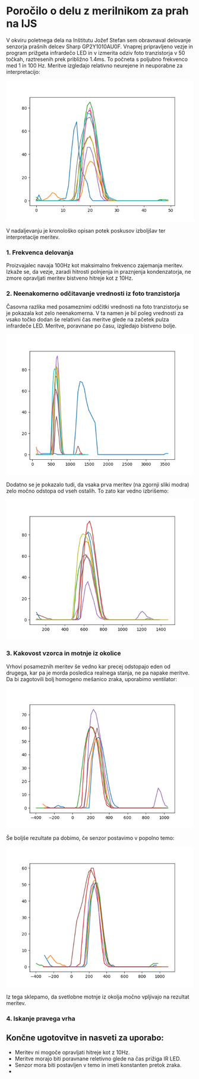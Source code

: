 # Poročilo o delu z merilnikom za prah na IJS

V okviru poletnega dela na Inštitutu Jožef Stefan sem obravnaval delovanje senzorja prašnih delcev Sharp GP2Y1010AU0F. Vnaprej pripravljeno vezje in program prižgeta infrardečo LED in v izmerita odziv foto tranzistorja v 50 točkah, raztresenih prek približno 1.4ms. To počneta s poljubno frekvenco med 1 in 100 Hz. Meritve izgledajo relativno neurejene in neuporabne za interpretacijo:


![Začetno stanje](start.png)

V nadaljevanju je kronološko opisan potek poskusov izboljšav ter interpretacije meritev.

### 1. Frekvenca delovanja
Proizvajalec navaja 100Hz kot maksimalno frekvenco zajemanja meritev. Izkaže se, da vezje, zaradi hitrosti polnjenja in praznjenja kondenzatorja, ne zmore opravljati meritev bistveno hitreje kot z 10Hz.


### 2. Neenakomerno odčitavanje vrednosti iz foto tranzistorja
Časovna razlika med posameznimi odčitki vrednosti na foto tranzistorju se je pokazala kot zelo neenakomerna. V ta namen je bil poleg vrednosti za vsako točko dodan še relativni čas meritve glede na začetek pulza infrardeče LED. Meritve, poravnane po času, izgledajo bistveno bolje.

![Poravnane meritve (vse)](aligned_all.png)

Dodatno se je pokazalo tudi, da vsaka prva meritev (na zgornji sliki modra) zelo močno odstopa od vseh ostalih. To zato kar vedno izbrišemo:

![Poravnane meritve (brez prve)](aligned.png)

### 3. Kakovost vzorca in motnje iz okolice
Vrhovi posameznih meritev še vedno kar precej odstopajo eden od drugega, kar pa je morda posledica realnega stanja, ne pa napake meritve. Da bi zagotovili bolj homogeno mešanico zraka, uporabimo ventilator:

![Ventilator](aligned_fan.png)

Še boljše rezultate pa dobimo, če senzor postavimo v popolno temo:

![Tema](aligned_fan_dark.png)

Iz tega sklepamo, da svetlobne motnje iz okolja močno vpljivajo na rezultat meritev.

### 4. Iskanje pravega vrha






## Končne ugotovitve in nasveti za uporabo:
- Meritev ni mogoče opravljati hitreje kot z 10Hz.
- Meritve morajo biti poravnane reletivno glede na čas prižiga IR LED.
- Senzor mora biti postavljen v temo in imeti konstanten pretok zraka.
- 
